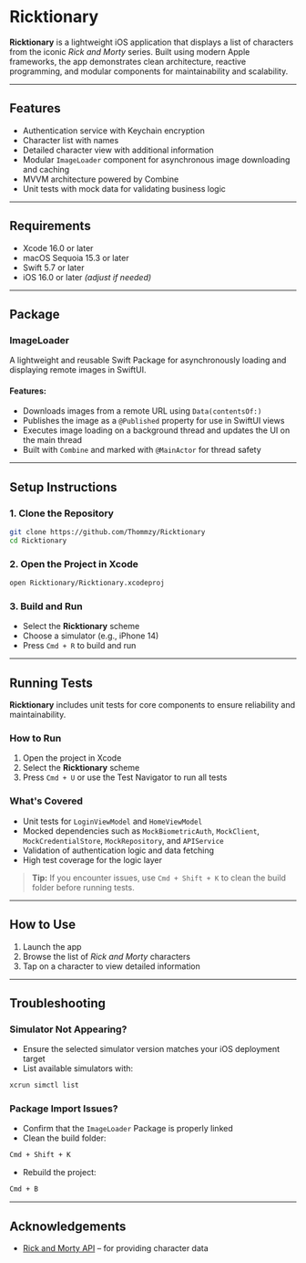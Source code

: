 # Ricktionary

**Ricktionary** is a lightweight iOS application that displays a list of characters from the iconic *Rick and Morty* series. Built using modern Apple frameworks, the app demonstrates clean architecture, reactive programming, and modular components for maintainability and scalability.

---

## Features

-  Authentication service with Keychain encryption  
-  Character list with names  
-  Detailed character view with additional information  
-  Modular `ImageLoader` component for asynchronous image downloading and caching  
-  MVVM architecture powered by Combine  
-  Unit tests with mock data for validating business logic

---

## Requirements

- Xcode 16.0 or later  
- macOS Sequoia 15.3 or later  
- Swift 5.7 or later  
- iOS 16.0 or later *(adjust if needed)*

---

## Package

### ImageLoader

A lightweight and reusable Swift Package for asynchronously loading and displaying remote images in SwiftUI.

#### Features:
- Downloads images from a remote URL using `Data(contentsOf:)`
- Publishes the image as a `@Published` property for use in SwiftUI views
- Executes image loading on a background thread and updates the UI on the main thread
- Built with `Combine` and marked with `@MainActor` for thread safety

---

## Setup Instructions

### 1. Clone the Repository

```bash
git clone https://github.com/Thommzy/Ricktionary
cd Ricktionary
```

### 2. Open the Project in Xcode

```bash
open Ricktionary/Ricktionary.xcodeproj
```

### 3. Build and Run

- Select the **Ricktionary** scheme  
- Choose a simulator (e.g., iPhone 14)  
- Press `Cmd + R` to build and run

---

## Running Tests

**Ricktionary** includes unit tests for core components to ensure reliability and maintainability.

### How to Run

1. Open the project in Xcode  
2. Select the **Ricktionary** scheme  
3. Press `Cmd + U` or use the Test Navigator to run all tests

### What's Covered

- Unit tests for `LoginViewModel` and `HomeViewModel`  
- Mocked dependencies such as `MockBiometricAuth`, `MockClient`, `MockCredentialStore`, `MockRepository`, and `APIService`  
- Validation of authentication logic and data fetching  
- High test coverage for the logic layer

>  **Tip:** If you encounter issues, use `Cmd + Shift + K` to clean the build folder before running tests.

---

## How to Use

1. Launch the app  
2. Browse the list of *Rick and Morty* characters  
3. Tap on a character to view detailed information

---

## Troubleshooting

### Simulator Not Appearing?

- Ensure the selected simulator version matches your iOS deployment target  
- List available simulators with:

```bash
xcrun simctl list
```

### Package Import Issues?

- Confirm that the `ImageLoader` Package is properly linked  
- Clean the build folder:

```bash
Cmd + Shift + K
```

- Rebuild the project:

```bash
Cmd + B
```

---

## Acknowledgements

- [Rick and Morty API](https://rickandmortyapi.com/) – for providing character data
